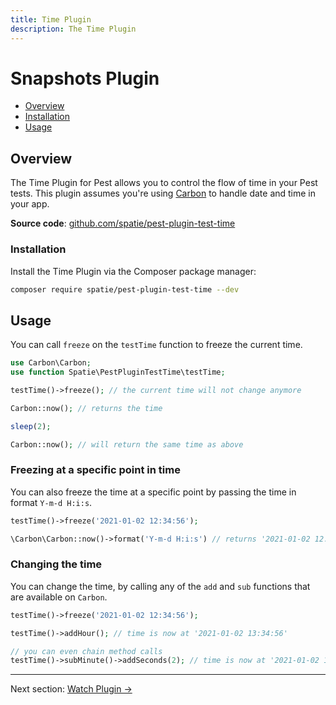 ```yaml
---
title: Time Plugin
description: The Time Plugin
---
```


# Snapshots Plugin

- [Overview](#overview)
- [Installation](#installation)
- [Usage](#usage)

<a name="overview"></a>
## Overview

The Time Plugin for Pest allows you to control the flow of time in your Pest tests. This plugin assumes you're using [Carbon](https://carbon.nesbot.com) to handle date and time in your app.

**Source code**: [github.com/spatie/pest-plugin-test-time](https://github.com/spatie/pest-plugin-test-time)

<a name="installation"></a>
### Installation

Install the Time Plugin via the Composer package manager:

```bash
composer require spatie/pest-plugin-test-time --dev
```

<a name="usage"></a>
## Usage

You can call `freeze` on the `testTime` function to freeze the current time.

```php
use Carbon\Carbon;
use function Spatie\PestPluginTestTime\testTime;

testTime()->freeze(); // the current time will not change anymore

Carbon::now(); // returns the time

sleep(2);

Carbon::now(); // will return the same time as above
```

### Freezing at a specific point in time

You can also freeze the time at a specific point by passing the time in format `Y-m-d H:i:s`.

```php
testTime()->freeze('2021-01-02 12:34:56');

\Carbon\Carbon::now()->format('Y-m-d H:i:s') // returns '2021-01-02 12:34:56';
```

### Changing the time

You can change the time, by calling any of the `add` and `sub` functions that are available on `Carbon`.

```php
testTime()->freeze('2021-01-02 12:34:56');

testTime()->addHour(); // time is now at '2021-01-02 13:34:56'

// you can even chain method calls
testTime()->subMinute()->addSeconds(2); // time is now at '2021-01-02 13:33:58'
```

---

Next section: [Watch Plugin →](/docs/plugins/watch)
